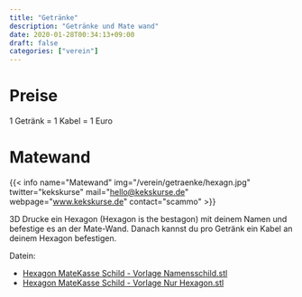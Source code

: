 ```yaml
---
title: "Getränke"
description: "Getränke und Mate wand"
date: 2020-01-28T00:34:13+09:00
draft: false
categories: ["verein"]
---
```


# Preise

1 Getränk = 1 Kabel = 1 Euro

# Matewand
{{< info name="Matewand" img="/verein/getraenke/hexagn.jpg" twitter="kekskurse" mail="hello@kekskurse.de" webpage="www.kekskurse.de" contact="scammo" >}}


3D Drucke ein Hexagon (Hexagon is the bestagon) mit deinem Namen und befestige es an der Mate-Wand. Danach kannst du pro Getränk ein Kabel an deinem Hexagon befestigen.

Datein:
* [Hexagon MateKasse Schild - Vorlage Namensschild.stl](/verein/getraenke/Hexagon%20MateKasse%20Schild%20-%20Vorlage%20Namensschild.stl)
* [Hexagon MateKasse Schild - Vorlage Nur Hexagon.stl](/verein/getraenke/Hexagon%20MateKasse%20Schild%20-%20Vorlage%20Nur%20Hexagon.stl)
